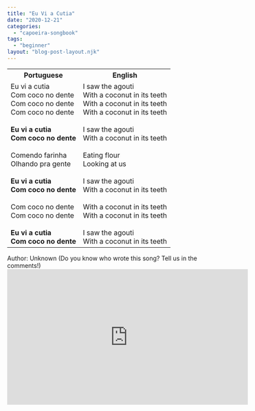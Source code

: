 ```yaml
---
title: "Eu Vi a Cutia"
date: "2020-12-21"
categories: 
  - "capoeira-songbook"
tags: 
  - "beginner"
layout: "blog-post-layout.njk"
---
```


<table class="capoeira-table">
    <tr class="header-row">
        <th>Portuguese</th>
        <th>English</th>
    </tr>
    <tr>
        <td>Eu vi a cutia<br>
        Com coco no dente<br>
        Com coco no dente<br>
        Com coco no dente<br>
        <br>
        <strong>Eu vi a cutia<br>
        Com coco no dente</strong><br>
        <br>
        Comendo farinha<br>
        Olhando pra gente<br>
        <br>
        <strong>Eu vi a cutia<br>
        Com coco no dente</strong><br>
        <br>
        Com coco no dente<br>
        Com coco no dente<br>
        <br>
        <strong>Eu vi a cutia<br>
        Com coco no dente</strong></td>
        <td>I saw the agouti<br>
        With a coconut in its teeth<br>
        With a coconut in its teeth<br>
        With a coconut in its teeth<br>
        <br>
        I saw the agouti<br>
        With a coconut in its teeth<br>
        <br>
        Eating flour<br>
        Looking at us<br>
        <br>
        I saw the agouti<br>
        With a coconut in its teeth<br>
        <br>
        With a coconut in its teeth<br>
        With a coconut in its teeth<br>
        <br>
        I saw the agouti<br>
        With a coconut in its teeth</td>
    </tr>
</table>

<figcaption>
Author: Unknown (Do you know who wrote this song? Tell us in the comments!)
</figcaption>

<iframe width="560" height="315" src="https://www.youtube.com/embed/j6Nq01Chvn0" title="YouTube video player" frameborder="0" allow="accelerometer; autoplay; clipboard-write; encrypted-media; gyroscope; picture-in-picture" allowfullscreen></iframe>